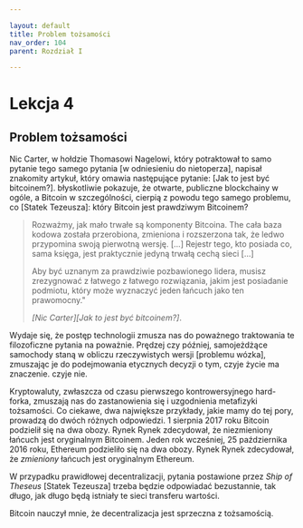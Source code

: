 ```yaml
---

layout: default
title: Problem tożsamości
nav_order: 104
parent: Rozdział I

---
```


# Lekcja 4

## Problem tożsamości


Nic Carter, w hołdzie Thomasowi Nagelowi, który potraktował to samo pytanie
tego samego pytania [w odniesieniu do nietoperza], napisał znakomity artykuł, który omawia
następujące pytanie: [Jak to jest być bitcoinem?].
błyskotliwie pokazuje, że otwarte, publiczne blockchainy w ogóle, a Bitcoin
w szczególności, cierpią z powodu tego samego problemu, co [Statek
Tezeusza]: który Bitcoin jest prawdziwym Bitcoinem?

> Rozważmy, jak mało trwałe są komponenty Bitcoina. The
> cała baza kodowa została przerobiona, zmieniona i rozszerzona tak, że
> ledwo przypomina swoją pierwotną wersję. [...] Rejestr tego, kto
> posiada co, sama księga, jest praktycznie jedyną trwałą cechą
> sieci [...]
>
> Aby być uznanym za prawdziwie pozbawionego lidera, musisz zrezygnować z łatwego
> z łatwego rozwiązania, jakim jest posiadanie podmiotu, który może wyznaczyć jeden łańcuch jako ten
> prawomocny."
>
> <cite>[Nic Carter][Jak to jest być bitcoinem?]</cite>.

Wydaje się, że postęp technologii zmusza nas do poważnego traktowania
te filozoficzne pytania na poważnie. Prędzej czy później, samojeżdżące
samochody staną w obliczu rzeczywistych wersji [problemu wózka],
zmuszając je do podejmowania etycznych decyzji o tym, czyje życie ma znaczenie.
czyje nie.

Kryptowaluty, zwłaszcza od czasu pierwszego kontrowersyjnego hard-forka,
zmuszają nas do zastanowienia się i uzgodnienia metafizyki tożsamości.
Co ciekawe, dwa największe przykłady, jakie mamy do tej pory, prowadzą do dwóch
różnych odpowiedzi. 1 sierpnia 2017 roku Bitcoin podzielił się na dwa obozy. Rynek
Rynek zdecydował, że niezmieniony łańcuch jest oryginalnym Bitcoinem. Jeden
rok wcześniej, 25 października 2016 roku, Ethereum podzieliło się na dwa obozy. Rynek
Rynek zdecydował, że *zmieniony* łańcuch jest oryginalnym Ethereum.

W przypadku prawidłowej decentralizacji, pytania postawione przez *Ship of Theseus* [Statek Tezeusza]
trzeba będzie odpowiadać bezustannie, tak długo, jak długo będą istniały te sieci
transferu wartości.

Bitcoin nauczył mnie, że decentralizacja jest sprzeczna z tożsamością.